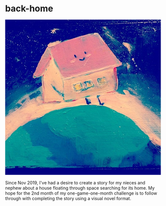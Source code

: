 # back-home
![The House](SRo6t6Qr.jpg)

Since Nov 2019, I've had a desire to create a story for my nieces and nephew about a house floating through space searching for its home. My hope for the 2nd month of my one-game-one-month challenge is to follow through with completing the story using a visual novel format.


 
 
 
